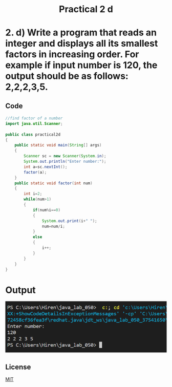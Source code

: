 <h1 align="center" style="margin-top: 0px;">
Practical 2 d 
</h1>

#	2.		d) Write a program that reads an integer and displays all its smallest factors in  increasing order. For example if input number is 120, the output should be as  follows: 2,2,2,3,5. 	

## Code 

```java
//find factor of a number
import java.util.Scanner;

public class practical2d
{
    public static void main(String[] args)
    {
        Scanner sc = new Scanner(System.in);
        System.out.println("Enter number:");
        int a=sc.nextInt();
        factor(a);
    }
    public static void factor(int num)
    {
        int i=2;
        while(num>1)
        {
            if(num%i==0)
            {
                System.out.print(i+" ");
                num=num/i;
            }
            else
            {
                i++;
            }
        }
    }
}

```

# Output 

![p2d](/output/practical2/output2d.png)


## License
[MIT](https://hiren14.github.io/java_lab_050/LICENSE)